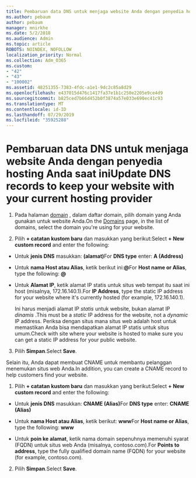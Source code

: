 ```yaml
---
title: Pembaruan data DNS untuk menjaga website Anda dengan penyedia hosting Anda saat ini
ms.author: pebaum
author: pebaum
manager: mnirkhe
ms.date: 5/2/2018
ms.audience: Admin
ms.topic: article
ROBOTS: NOINDEX, NOFOLLOW
localization_priority: Normal
ms.collection: Adm_O365
ms.custom:
- "42"
- "43"
- "100002"
ms.assetid: 48251355-7383-4fdc-a1e1-9dc2c85a8d29
ms.openlocfilehash: e437015d476c1417fa37e1b1c250e2205e9ce4d9
ms.sourcegitcommit: b825ced7b66d452b0f3874a57e033e690ec41c93
ms.translationtype: MT
ms.contentlocale: id-ID
ms.lasthandoff: 07/29/2019
ms.locfileid: "35925288"
---
```

# <a name="update-dns-records-to-keep-your-website-with-your-current-hosting-provider"></a><span data-ttu-id="3bd02-102">Pembaruan data DNS untuk menjaga website Anda dengan penyedia hosting Anda saat ini</span><span class="sxs-lookup"><span data-stu-id="3bd02-102">Update DNS records to keep your website with your current hosting provider</span></span>

1. <span data-ttu-id="3bd02-103">Pada halaman [domain](https://portal.office.com/adminportal/home#/Domains) , dalam daftar domain, pilih domain yang Anda gunakan untuk website Anda.</span><span class="sxs-lookup"><span data-stu-id="3bd02-103">On the [Domains](https://portal.office.com/adminportal/home#/Domains) page, in the list of domains, select the domain you're using for your website.</span></span>

2. <span data-ttu-id="3bd02-104">Pilih **+ catatan kustom baru** dan masukkan yang berikut:</span><span class="sxs-lookup"><span data-stu-id="3bd02-104">Select **+ New custom record** and enter the following:</span></span>

  - <span data-ttu-id="3bd02-105">Untuk **jenis DNS** masukkan: **(alamat)**</span><span class="sxs-lookup"><span data-stu-id="3bd02-105">For **DNS type** enter: **A (Address)**</span></span>

  - <span data-ttu-id="3bd02-106">Untuk **nama Host atau Alias**, ketik berikut ini:**@**</span><span class="sxs-lookup"><span data-stu-id="3bd02-106">For **Host name or Alias**, type the following: **@**</span></span>

  - <span data-ttu-id="3bd02-107">Untuk **Alamat IP**, ketik alamat IP statis untuk situs web tempat itu saat ini host (misalnya, 172.16.140.1).</span><span class="sxs-lookup"><span data-stu-id="3bd02-107">For **IP Address**, type the static IP address for your website where it's currently hosted (for example, 172.16.140.1).</span></span>

    <span data-ttu-id="3bd02-108">Ini harus menjadi alamat IP *statis* untuk website, bukan alamat IP *dinamis* .</span><span class="sxs-lookup"><span data-stu-id="3bd02-108">This must be a  *static*  IP address for the website, not a  *dynamic*  IP address.</span></span> <span data-ttu-id="3bd02-109">Periksa dengan situs mana situs web adalah host untuk memastikan Anda bisa mendapatkan alamat IP statis untuk situs umum.</span><span class="sxs-lookup"><span data-stu-id="3bd02-109">Check with site where your website is hosted to make sure you can get a static IP address for your public website.</span></span>

3. <span data-ttu-id="3bd02-110">Pilih **Simpan**.</span><span class="sxs-lookup"><span data-stu-id="3bd02-110">Select **Save**.</span></span>

<span data-ttu-id="3bd02-111">Selain itu, Anda dapat membuat CNAME untuk membantu pelanggan menemukan situs web Anda.</span><span class="sxs-lookup"><span data-stu-id="3bd02-111">In addition, you can create a CNAME record to help customers find your website.</span></span>
  
1. <span data-ttu-id="3bd02-112">Pilih **+ catatan kustom baru** dan masukkan yang berikut:</span><span class="sxs-lookup"><span data-stu-id="3bd02-112">Select **+ New custom record** and enter the following:</span></span>

  - <span data-ttu-id="3bd02-113">Untuk **jenis DNS** masukkan: **CNAME (Alias)**</span><span class="sxs-lookup"><span data-stu-id="3bd02-113">For **DNS type** enter: **CNAME (Alias)**</span></span>

  - <span data-ttu-id="3bd02-114">Untuk **nama Host atau Alias**, ketik berikut: **www**</span><span class="sxs-lookup"><span data-stu-id="3bd02-114">For **Host name or Alias**, type the following: **www**</span></span>

  - <span data-ttu-id="3bd02-115">Untuk **poin ke alamat**, ketik nama domain sepenuhnya memenuhi syarat (FQDN) untuk situs web Anda (misalnya, contoso.com).</span><span class="sxs-lookup"><span data-stu-id="3bd02-115">For **Points to address**, type the fully qualified domain name (FQDN) for your website (for example, contoso.com).</span></span>

2. <span data-ttu-id="3bd02-116">Pilih **Simpan**.</span><span class="sxs-lookup"><span data-stu-id="3bd02-116">Select **Save**.</span></span>
